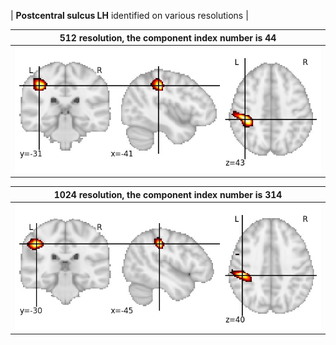 


| **Postcentral sulcus LH** identified on various resolutions |

| 512 resolution, the component index number is 44|  
|:---:|  
| ![Component 512](../512/final/44.jpg "From component 512: Postcentral sulcus LH") |

| 1024 resolution, the component index number is 314|  
|:---:|  
| ![Component 1024](../1024/final/314.jpg "From component 1024: Postcentral sulcus LH") |